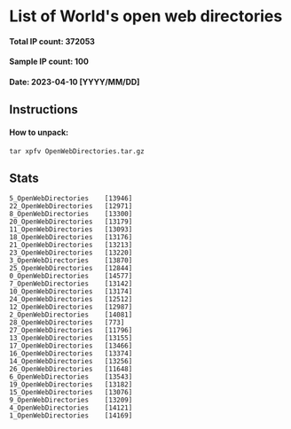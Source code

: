 # List of World's open web directories
#### Total IP count: 372053
#### Sample IP count: 100
#### Date: 2023-04-10 [YYYY/MM/DD]
## Instructions
#### How to unpack:
```
tar xpfv OpenWebDirectories.tar.gz
```
## Stats
```
5_OpenWebDirectories	[13946]
22_OpenWebDirectories	[12971]
8_OpenWebDirectories	[13300]
20_OpenWebDirectories	[13179]
11_OpenWebDirectories	[13093]
18_OpenWebDirectories	[13176]
21_OpenWebDirectories	[13213]
23_OpenWebDirectories	[13220]
3_OpenWebDirectories	[13870]
25_OpenWebDirectories	[12844]
0_OpenWebDirectories	[14577]
7_OpenWebDirectories	[13142]
10_OpenWebDirectories	[13174]
24_OpenWebDirectories	[12512]
12_OpenWebDirectories	[12987]
2_OpenWebDirectories	[14081]
28_OpenWebDirectories	[773]
27_OpenWebDirectories	[11796]
13_OpenWebDirectories	[13155]
17_OpenWebDirectories	[13466]
16_OpenWebDirectories	[13374]
14_OpenWebDirectories	[13256]
26_OpenWebDirectories	[11648]
6_OpenWebDirectories	[13543]
19_OpenWebDirectories	[13182]
15_OpenWebDirectories	[13076]
9_OpenWebDirectories	[13209]
4_OpenWebDirectories	[14121]
1_OpenWebDirectories	[14169]
```
